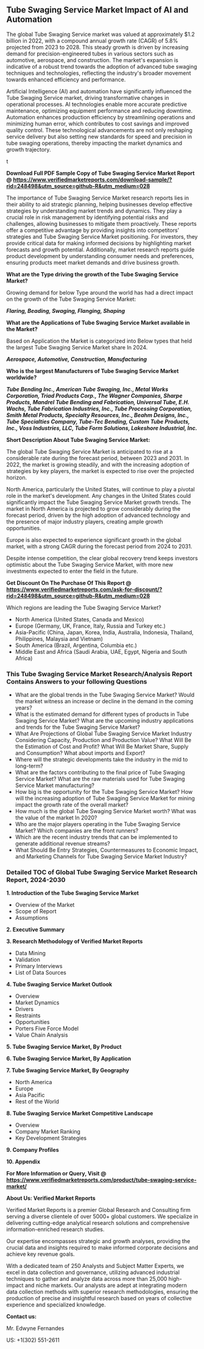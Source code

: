 <h2>Tube Swaging Service Market Impact of AI and Automation</h2><p>The global Tube Swaging Service market was valued at approximately $1.2 billion in 2022, with a compound annual growth rate (CAGR) of 5.8% projected from 2023 to 2028. This steady growth is driven by increasing demand for precision-engineered tubes in various sectors such as automotive, aerospace, and construction. The market's expansion is indicative of a robust trend towards the adoption of advanced tube swaging techniques and technologies, reflecting the industry's broader movement towards enhanced efficiency and performance.</p><p>Artificial Intelligence (AI) and automation have significantly influenced the Tube Swaging Service market, driving transformative changes in operational processes. AI technologies enable more accurate predictive maintenance, optimizing equipment performance and reducing downtime. Automation enhances production efficiency by streamlining operations and minimizing human error, which contributes to cost savings and improved quality control. These technological advancements are not only reshaping service delivery but also setting new standards for speed and precision in tube swaging operations, thereby impacting the market dynamics and growth trajectory.</p>t</p><p id="" class=""><strong>Download Full PDF Sample Copy of Tube Swaging Service Market Report @ <a href="https://www.verifiedmarketreports.com/download-sample/?rid=248498&utm_source=github-R&utm_medium=028" target="_blank">https://www.verifiedmarketreports.com/download-sample/?rid=248498&utm_source=github-R&utm_medium=028</a></strong></p><p>The importance of&nbsp;Tube Swaging Service Market research reports lies in their ability to aid strategic planning, helping businesses develop effective strategies by understanding market trends and dynamics. They play a crucial role in risk management by identifying potential risks and challenges, allowing businesses to mitigate them proactively. These reports offer a competitive advantage by providing insights into competitors' strategies and Tube Swaging Service Market positioning. For investors, they provide critical data for making informed decisions by highlighting market forecasts and growth potential. Additionally, market research reports guide product development by understanding consumer needs and preferences, ensuring products meet market demands and drive business growth.</p><p><strong>What are the&nbsp;Type driving the growth of the Tube Swaging Service Market?</strong></p><p id="" class="">Growing demand for below Type around the world has had a direct impact on the growth of the Tube Swaging Service Market:</p><em><strong>Flaring, Beading, Swaging, Flanging, Shaping</strong></em></p><strong>What are the&nbsp;Applications&nbsp;of Tube Swaging Service Market available in the Market?</strong></p><p id="" class="">Based on Application the Market is categorized into Below types that held the largest Tube Swaging Service Market share In 2024.</p><em><strong>Aerospace, Automotive, Construction, Manufacturing</strong></em></p><strong>Who is the largest Manufacturers of Tube Swaging Service Market worldwide?</strong></p><p><em><strong>Tube Bending Inc., American Tube Swaging, Inc., Metal Works Corporation, Triad Products Corp., The Wagner Companies, Sharpe Products, Mandrel Tube Bending and Fabrication, Universal Tube, E.H. Wachs, Tube Fabrication Industries, Inc., Tube Processing Corporation, Smith Metal Products, Specialty Resources, Inc., Beahm Designs, Inc., Tube Specialties Company, Tube-Tec Bending, Custom Tube Products, Inc., Voss Industries, LLC, Tube Form Solutions, Lakeshore Industrial, Inc.</strong></em></p><p id="" class=""><strong>Short Description About Tube Swaging Service Market:</strong></p><p>The global Tube Swaging Service Market is anticipated to rise at a considerable rate during the forecast period, between 2023 and 2031. In 2022, the market is growing steadily, and with the increasing adoption of strategies by key players, the market is expected to rise over the projected horizon.</p><p>North America, particularly the United States, will continue to play a pivotal role in the market's development. Any changes in the United States could significantly impact the Tube Swaging Service Market growth trends. The market in North America is projected to grow considerably during the forecast period, driven by the high adoption of advanced technology and the presence of major industry players, creating ample growth opportunities.</p><p>Europe is also expected to experience significant growth in the global market, with a strong CAGR during the forecast period from 2024 to 2031.</p><p>Despite intense competition, the clear global recovery trend keeps investors optimistic about the Tube Swaging Service Market, with more new investments expected to enter the field in the future.</p><p id="" class=""><strong>Get Discount On The Purchase Of This Report @ <a href="https://www.verifiedmarketreports.com/ask-for-discount/?rid=248498&utm_source=github-R&utm_medium=028" target="_blank">https://www.verifiedmarketreports.com/ask-for-discount/?rid=248498&utm_source=github-R&utm_medium=028</a></strong></p>Which regions are leading the Tube Swaging Service Market?</p><ul><li>North America (United States, Canada and Mexico)</li><li>Europe (Germany, UK, France, Italy, Russia and Turkey etc.)</li><li>Asia-Pacific (China, Japan, Korea, India, Australia, Indonesia, Thailand, Philippines, Malaysia and Vietnam)</li><li>South America (Brazil, Argentina, Columbia etc.)</li><li>Middle East and Africa (Saudi Arabia, UAE, Egypt, Nigeria and South Africa)</li></ul><h3 id="" class="">This Tube Swaging Service Market Research/Analysis Report Contains Answers to your following Questions</h3><ul><li>What are the global trends in the Tube Swaging Service Market? Would the market witness an increase or decline in the demand in the coming years?</li><li>What is the estimated demand for different types of products in Tube Swaging Service Market? What are the upcoming industry applications and trends for the Tube Swaging Service Market?</li><li>What Are Projections of Global Tube Swaging Service Market Industry Considering Capacity, Production and Production Value? What Will Be the Estimation of Cost and Profit? What Will Be Market Share, Supply and Consumption? What about imports and Export?</li><li>Where will the strategic developments take the industry in the mid to long-term?</li><li>What are the factors contributing to the final price of Tube Swaging Service Market? What are the raw materials used for Tube Swaging Service Market manufacturing?</li><li>How big is the opportunity for the Tube Swaging Service Market? How will the increasing adoption of Tube Swaging Service Market for mining impact the growth rate of the overall market?</li><li>How much is the global Tube Swaging Service Market worth? What was the value of the market In 2020?</li><li>Who are the major players operating in the Tube Swaging Service Market? Which companies are the front runners?</li><li>Which are the recent industry trends that can be implemented to generate additional revenue streams?</li><li>What Should Be Entry Strategies, Countermeasures to Economic Impact, and Marketing Channels for Tube Swaging Service Market Industry?</li></ul><h3 id="" class="">Detailed TOC of Global Tube Swaging Service Market Research Report, 2024-2030</h3><p id="" class=""><strong>1. Introduction of the Tube Swaging Service Market</strong></p><ul><li>Overview of the Market</li><li>Scope of Report</li><li>Assumptions</li></ul><p id="" class=""><strong>2. Executive Summary</strong></p><p id="" class=""><strong>3. Research Methodology of Verified Market Reports</strong></p><ul><li>Data Mining</li><li>Validation</li><li>Primary Interviews</li><li>List of Data Sources</li></ul><p id="" class=""><strong>4. Tube Swaging Service Market Outlook</strong></p><ul><li>Overview</li><li>Market Dynamics</li><li>Drivers</li><li>Restraints</li><li>Opportunities</li><li>Porters Five Force Model</li><li>Value Chain Analysis</li></ul><p id="" class=""><strong>5. Tube Swaging Service Market, By Product</strong></p><p id="" class=""><strong>6. Tube Swaging Service Market, By Application</strong></p><p id="" class=""><strong>7. Tube Swaging Service Market, By Geography</strong></p><ul><li>North America</li><li>Europe</li><li>Asia Pacific</li><li>Rest of the World</li></ul><p id="" class=""><strong>8. Tube Swaging Service Market Competitive Landscape</strong></p><ul><li>Overview</li><li>Company Market Ranking</li><li>Key Development Strategies</li></ul><p id="" class=""><strong>9. Company Profiles</strong></p><p id="" class=""><strong>10. Appendix</strong></p><p id="" class=""><strong>For More Information or Query, Visit @ <a href="https://www.verifiedmarketreports.com/product/tube-swaging-service-market/" target="_blank">https://www.verifiedmarketreports.com/product/tube-swaging-service-market/</a></strong></p><p id="" class=""><strong>About Us: Verified Market Reports</strong></p><p id="" class="">Verified Market Reports is a premier Global Research and Consulting firm serving a diverse clientele of over 5000+ global customers. We specialize in delivering cutting-edge analytical research solutions and comprehensive information-enriched research studies.</p><p id="" class="">Our expertise encompasses strategic and growth analyses, providing the crucial data and insights required to make informed corporate decisions and achieve key revenue goals.</p><p id="" class="">With a dedicated team of 250 Analysts and Subject Matter Experts, we excel in data collection and governance, utilizing advanced industrial techniques to gather and analyze data across more than 25,000 high-impact and niche markets. Our analysts are adept at integrating modern data collection methods with superior research methodologies, ensuring the production of precise and insightful research based on years of collective experience and specialized knowledge.</p><p id="" class=""><strong>Contact us:</strong></p><p id="" class="">Mr. Edwyne Fernandes</p><p id="" class="">US: +1(302) 551-2611</p>